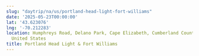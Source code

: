 ```yaml
---
slug: "daytrip/na/us/portland-head-light-fort-williams"
date: '2025-05-23T00:00:00'
lat: '43.623076'
lng: '-70.212283'
location: Humphreys Road, Delano Park, Cape Elizabeth, Cumberland County, Maine, 04107,
  United States
title: Portland Head Light & Fort Williams
---
```



